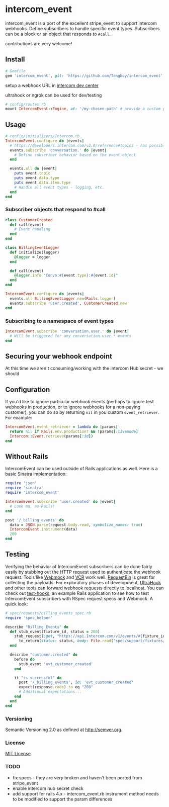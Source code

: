 # intercom_event

intercom_event is a port of the excellent stripe_event to support intercom webhooks. Define subscribers to handle specific event types. Subscribers can be a block or an object that responds to `#call`.

contributions are very welcome!

## Install

```ruby
# Gemfile
gem 'intercom_event', git: 'https://github.com/Tongboy/intercom_event'
```

setup a webhook URL in [intercom dev center](https://app.intercom.com/developers/_)

ultrahook or ngrok can be used for dev/testing

```ruby
# config/routes.rb
mount IntercomEvent::Engine, at: '/my-chosen-path' # provide a custom path that matches what you setup in intercom
```

## Usage

```ruby
# config/initializers/Intercom.rb
IntercomEvent.configure do |events|
  # https://developers.intercom.com/v2.0/reference#topics - has possible options
  events.subscribe 'conversation.' do |event|
    # Define subscriber behavior based on the event object
  end

  events.all do |event|
    puts event.topic
    puts event.data.type
    puts event.data.item.type
    # Handle all event types - logging, etc.
  end
end
```

### Subscriber objects that respond to #call

```ruby
class CustomerCreated
  def call(event)
    # Event handling
  end
end

class BillingEventLogger
  def initialize(logger)
    @logger = logger
  end

  def call(event)
    @logger.info "Convo:#{event.type}:#{event.id}"
  end
end
```

```ruby
IntercomEvent.configure do |events|
  events.all BillingEventLogger.new(Rails.logger)
  events.subscribe 'user.created', CustomerCreated.new
end
```

### Subscribing to a namespace of event types

```ruby
IntercomEvent.subscribe 'conversation.user.' do |event|
  # Will be triggered for any conversation.user.* events
end
```

## Securing your webhook endpoint

At this time we aren't consuming/working with the intercom Hub secret - we should

## Configuration

If you'd like to ignore particular webhook events (perhaps to ignore test webhooks in production, or to ignore webhooks for a non-paying customer), you can do so by returning `nil` in you custom `event_retriever`. For example:

```ruby
IntercomEvent.event_retriever = lambda do |params|
  return nil if Rails.env.production? && !params[:livemode]
  Intercom::Event.retrieve(params[:id])
end
```

## Without Rails

IntercomEvent can be used outside of Rails applications as well. Here is a basic Sinatra implementation:

```ruby
require 'json'
require 'sinatra'
require 'intercom_event'

IntercomEvent.subscribe 'user.created' do |event|
  # Look ma, no Rails!
end

post '/_billing_events' do
  data = JSON.parse(request.body.read, symbolize_names: true)
  IntercomEvent.instrument(data)
  200
end
```

## Testing

Verifying the behavior of IntercomEvent subscribers can be done fairly easily by stubbing out the HTTP request used to authenticate the webhook request. Tools like [Webmock](https://github.com/bblimke/webmock) and [VCR](https://github.com/vcr/vcr) work well. [RequestBin](http://requestb.in/) is great for collecting the payloads. For exploratory phases of development, [UltraHook](http://www.ultrahook.com/) and other tools can forward webhook requests directly to localhost. You can check out [test-hooks](https://github.com/invisiblefunnel/test-hooks), an example Rails application to see how to test IntercomEvent subscribers with RSpec request specs and Webmock. A quick look:

```ruby
# spec/requests/billing_events_spec.rb
require 'spec_helper'

describe "Billing Events" do
  def stub_event(fixture_id, status = 200)
    stub_request(:get, "https://api.Intercom.com/v1/events/#{fixture_id}").
      to_return(status: status, body: File.read("spec/support/fixtures/#{fixture_id}.json"))
  end

  describe "customer.created" do
    before do
      stub_event 'evt_customer_created'
    end

    it "is successful" do
      post '/_billing_events', id: 'evt_customer_created'
      expect(response.code).to eq "200"
      # Additional expectations...
    end
  end
end
```

### Versioning

Semantic Versioning 2.0 as defined at <http://semver.org>.

### License

[MIT License](https://github.com/tongboy/intercom_event/blob/master/LICENSE.md).

### TODO
* fix specs - they are *very* broken and haven't been ported from stripe_event
* enable intercom hub secret check
* add support for rails 4.x - intercom_event.rb instrument method needs to be modified to support the param differences
